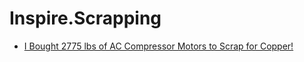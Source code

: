 # Inspire.Scrapping
- [I Bought 2775 lbs of AC Compressor Motors to Scrap for Copper!](https://youtu.be/9mp7CVQ-orw)
